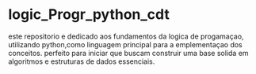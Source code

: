 # logic_Progr_python_cdt
este repositorio e dedicado aos fundamentos da logica de progamaçao, utilizando python,como linguagem principal para a emplementaçao dos conceitos. perfeito para iniciar que buscam construir uma base solida em algoritmos e estruturas de dados essenciais.
